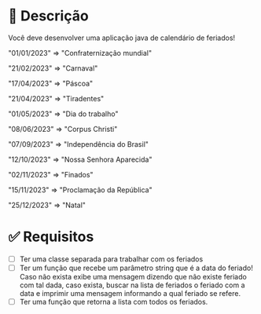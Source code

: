 
# 📝 Descrição

Você deve desenvolver uma aplicação java de calendário de feriados!

"01/01/2023" => "Confraternização mundial"

"21/02/2023" => "Carnaval"

"17/04/2023" => "Páscoa"

"21/04/2023" => "Tiradentes"

"01/05/2023" => "Dia do trabalho"

"08/06/2023" => "Corpus Christi"

"07/09/2023" => "Independência do Brasil"

"12/10/2023" => "Nossa Senhora Aparecida"

"02/11/2023" => "Finados"

"15/11/2023" => "Proclamação da República"

"25/12/2023" => "Natal"

# ✅ Requisitos

- [ ]  Ter uma classe separada para trabalhar com os feriados
- [ ]  Ter um função que recebe um parâmetro string que é a data do feriado! Caso não exista exibe uma mensagem dizendo que não existe feriado com tal dada, caso exista, buscar na lista de feriados o feriado com a data e imprimir uma mensagem informando a qual feriado se refere.
- [ ]  Ter uma função que retorna a lista com todos os feriados.
